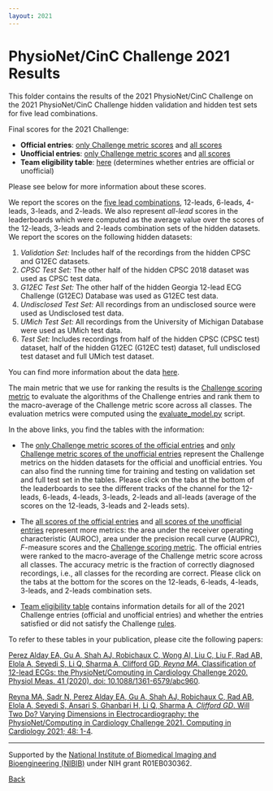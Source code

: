 ```yaml
---
layout: 2021
---
```


# PhysioNet/CinC Challenge 2021 Results

This folder contains the results of the 2021 PhysioNet/CinC Challenge on the 2021 PhysioNet/CinC Challenge hidden validation and hidden test sets for five lead combinations. 

Final scores for the 2021 Challenge:

- __Official entries__: [only Challenge metric scores](https://docs.google.com/spreadsheets/d/1cTLRmSLS1_TOwx-XnY-QVoUyO2rFyPUGTHRzNm3u8EM/edit?usp=sharing) and [all scores](https://docs.google.com/spreadsheets/d/1Zf7A_w_Pn3A--jSOHinrSQ-FnJ8CrptzeHm6U9Gph4M/edit?usp=sharing)
- __Unofficial entries__: [only Challenge metric scores](https://docs.google.com/spreadsheets/d/1iMKPXDvqfyQlwhsd4N6CjKZccikhsIkSDygLEsICqsw/edit?usp=sharing) and [all scores](https://docs.google.com/spreadsheets/d/1iPDrWi1SsWUO-VNMwQK8W63iA_mJgzDN-Z-mmhaGcN4/edit?usp=sharing)
- __Team eligibility table__: [here](https://docs.google.com/spreadsheets/d/1sSKA9jMp8oT2VqyX4CTirIT3m5lSohIuk5GWf-Cq8FU/edit?usp=sharing) (determines whether entries are official or unofficial)

Please see below for more information about these scores.

We report the scores on the [five lead combinations](https://physionetchallenges.org/2021/#data), 12-leads, 6-leads, 4-leads, 3-leads, and 2-leads. We also represent _all-lead_ scores in the leaderboards which were computed as the average value over the scores of the 12-leads, 3-leads and 2-leads combination sets of the hidden datasets. We report the scores on the following hidden datasets: 

1. _Validation Set:_ Includes half of the recordings from the hidden CPSC and G12EC datasets.
2. _CPSC Test Set:_ The other half of the hidden CPSC 2018 dataset was used as CPSC test data.
3. _G12EC Test Set:_ The other half of the hidden Georgia 12-lead ECG Challenge (G12EC) Database was used as G12EC test data.
4. _Undisclosed Test Set:_ All recordings from an undisclosed source were used as Undisclosed test data.
5. _UMich Test Set:_ All recordings from the University of Michigan Database were used as UMich test data.
6. _Test Set:_ Includes recordings from half of the hidden CPSC (CPSC test) dataset, half of the hidden G12EC (G12EC test) dataset, full undisclosed test dataset and full UMich test dataset.

You can find more information about the data [here](https://physionetchallenges.org/2021/#data).

The main metric that we use for ranking the results is the [Challenge scoring metric](https://physionetchallenges.org/2021/#scoring) to evaluate the algorithms of the Challenge entries and rank them to the macro-average of the Challenge metric score across all classes. The evaluation metrics were computed using the [evaluate_model.py](https://github.com/physionetchallenges/evaluation-2021) script.

In the above links, you find the tables with the information:

- The [only Challenge metric scores of the official entries](https://docs.google.com/spreadsheets/d/1cTLRmSLS1_TOwx-XnY-QVoUyO2rFyPUGTHRzNm3u8EM/edit?usp=sharing) and [only Challenge metric scores of the unofficial entries](https://docs.google.com/spreadsheets/d/1iMKPXDvqfyQlwhsd4N6CjKZccikhsIkSDygLEsICqsw/edit?usp=sharing) represent the Challenge metrics on the hidden datasets for the official and unofficial entries. You can also find the running time for training and testing on validation set and full test set in the tables. Please click on the tabs at the bottom of the leaderboards to see the different tracks of the channel for the 12-leads, 6-leads, 4-leads, 3-leads, 2-leads and all-leads (average of the scores on the 12-leads, 3-leads and 2-leads sets).

- The [all scores of the official entries](https://docs.google.com/spreadsheets/d/1Zf7A_w_Pn3A--jSOHinrSQ-FnJ8CrptzeHm6U9Gph4M/edit?usp=sharing) and [all scores of the unofficial entries](https://docs.google.com/spreadsheets/d/1iPDrWi1SsWUO-VNMwQK8W63iA_mJgzDN-Z-mmhaGcN4/edit?usp=sharing) represent more metrics: the area under the receiver operating characteristic (AUROC), area under the precision recall curve (AUPRC), _F_-measure scores and the [Challenge scoring metric](https://physionetchallenges.org/2021/#scoring). The official entries were ranked to the macro-average of the Challenge metric score across all classes. The accuracy metric is the fraction of correctly diagnosed recordings, i.e., all classes for the recording are correct. Please click on the tabs at the bottom for the scores on the 12-leads, 6-leads, 4-leads, 3-leads, and 2-leads combination sets.

- [Team eligibility table](https://docs.google.com/spreadsheets/d/1sSKA9jMp8oT2VqyX4CTirIT3m5lSohIuk5GWf-Cq8FU/edit?usp=sharing) contains information details for all of the 2021 Challenge entries (official and unofficial entries) and whether the entries satisfied or did not satisfy the Challenge [rules](https://physionetchallenges.org/2021/#rules).

To refer to these tables in your publication, please cite the following papers:

[Perez Alday EA, Gu A, Shah AJ, Robichaux C, Wong AI, Liu C, Liu F, Rad AB, Elola A, Seyedi S, Li Q, Sharma A, Clifford GD<sup>*</sup>, Reyna MA<sup>*</sup>. Classification of 12-lead ECGs: the PhysioNet/Computing in Cardiology Challenge 2020. Physiol Meas. 41 (2020). doi: 10.1088/1361-6579/abc960](https://iopscience.iop.org/article/10.1088/1361-6579/abc960).

[Reyna MA, Sadr N, Perez Alday EA, Gu A, Shah AJ, Robichaux C, Rad AB, Elola A, Seyedi S, Ansari S, Ghanbari H, Li Q, Sharma A<sup>*</sup>, Clifford GD<sup>*</sup>. Will Two Do? Varying Dimensions in Electrocardiography: the PhysioNet/Computing in Cardiology Challenge 2021. Computing in Cardiology 2021; 48: 1-4](https://physionetchallenges.org/2021/papers/cinc_draft.pdf).

---

Supported by the [National Institute of Biomedical Imaging and Bioengineering (NIBIB)](https://www.nibib.nih.gov/) under NIH grant R01EB030362.

[Back](../)

